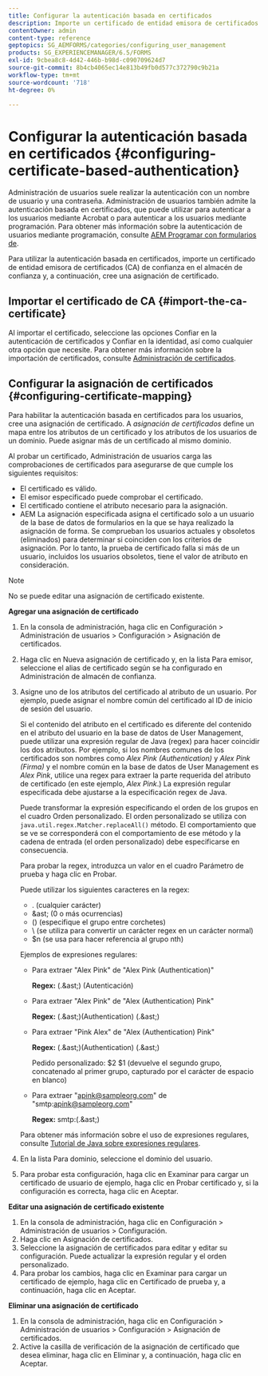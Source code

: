 ```yaml
---
title: Configurar la autenticación basada en certificados
description: Importe un certificado de entidad emisora de certificados (CA) en el almacén de confianza y cree una asignación de certificado para la autenticación basada en certificados.
contentOwner: admin
content-type: reference
geptopics: SG_AEMFORMS/categories/configuring_user_management
products: SG_EXPERIENCEMANAGER/6.5/FORMS
exl-id: 9cbea8c8-4d42-446b-b98d-c090709624d7
source-git-commit: 8b4cb4065ec14e813b49fb0d577c372790c9b21a
workflow-type: tm+mt
source-wordcount: '718'
ht-degree: 0%

---
```


# Configurar la autenticación basada en certificados {#configuring-certificate-based-authentication}

Administración de usuarios suele realizar la autenticación con un nombre de usuario y una contraseña. Administración de usuarios también admite la autenticación basada en certificados, que puede utilizar para autenticar a los usuarios mediante Acrobat o para autenticar a los usuarios mediante programación. Para obtener más información sobre la autenticación de usuarios mediante programación, consulte [AEM Programar con formularios de](https://www.adobe.com/go/learn_aemforms_programming_63).

Para utilizar la autenticación basada en certificados, importe un certificado de entidad emisora de certificados (CA) de confianza en el almacén de confianza y, a continuación, cree una asignación de certificado.

## Importar el certificado de CA {#import-the-ca-certificate}

Al importar el certificado, seleccione las opciones Confiar en la autenticación de certificados y Confiar en la identidad, así como cualquier otra opción que necesite. Para obtener más información sobre la importación de certificados, consulte [Administración de certificados](/help/forms/using/admin-help/certificates.md#managing-certificates).

## Configurar la asignación de certificados {#configuring-certificate-mapping}

Para habilitar la autenticación basada en certificados para los usuarios, cree una asignación de certificado. A *asignación de certificados* define un mapa entre los atributos de un certificado y los atributos de los usuarios de un dominio. Puede asignar más de un certificado al mismo dominio.

Al probar un certificado, Administración de usuarios carga las comprobaciones de certificados para asegurarse de que cumple los siguientes requisitos:

* El certificado es válido.
* El emisor especificado puede comprobar el certificado.
* El certificado contiene el atributo necesario para la asignación.
* AEM La asignación especificada asigna el certificado solo a un usuario de la base de datos de formularios en la que se haya realizado la asignación de forma. Se comprueban los usuarios actuales y obsoletos (eliminados) para determinar si coinciden con los criterios de asignación. Por lo tanto, la prueba de certificado falla si más de un usuario, incluidos los usuarios obsoletos, tiene el valor de atributo en consideración.

>[!NOTE]
>
>No se puede editar una asignación de certificado existente.

**Agregar una asignación de certificado**

1. En la consola de administración, haga clic en Configuración > Administración de usuarios > Configuración > Asignación de certificados.
1. Haga clic en Nueva asignación de certificado y, en la lista Para emisor, seleccione el alias de certificado según se ha configurado en Administración de almacén de confianza.
1. Asigne uno de los atributos del certificado al atributo de un usuario. Por ejemplo, puede asignar el nombre común del certificado al ID de inicio de sesión del usuario.

   Si el contenido del atributo en el certificado es diferente del contenido en el atributo del usuario en la base de datos de User Management, puede utilizar una expresión regular de Java (regex) para hacer coincidir los dos atributos. Por ejemplo, si los nombres comunes de los certificados son nombres como *Alex Pink (Authentication)* y *Alex Pink (Firma)* y el nombre común en la base de datos de User Management es *Alex Pink*, utilice una regex para extraer la parte requerida del atributo de certificado (en este ejemplo, *Alex Pink*.) La expresión regular especificada debe ajustarse a la especificación regex de Java.

   Puede transformar la expresión especificando el orden de los grupos en el cuadro Orden personalizado. El orden personalizado se utiliza con `java.util.regex.Matcher.replaceAll()` método. El comportamiento que se ve se corresponderá con el comportamiento de ese método y la cadena de entrada (el orden personalizado) debe especificarse en consecuencia.

   Para probar la regex, introduzca un valor en el cuadro Parámetro de prueba y haga clic en Probar.

   Puede utilizar los siguientes caracteres en la regex:

   * . (cualquier carácter)
   * &amp;ast; (0 o más ocurrencias)
   * () (especifique el grupo entre corchetes)
   * \ (se utiliza para convertir un carácter regex en un carácter normal)
   * $n (se usa para hacer referencia al grupo nth)

   Ejemplos de expresiones regulares:

   * Para extraer &quot;Alex Pink&quot; de &quot;Alex Pink (Authentication)&quot;

     **Regex:** (.&amp;ast;) \(Autenticación\)

   * Para extraer &quot;Alex Pink&quot; de &quot;Alex (Authentication) Pink&quot;

     **Regex:** (.&amp;ast;)\(Authentication\) (.&amp;ast;)

   * Para extraer &quot;Pink Alex&quot; de &quot;Alex (Authentication) Pink&quot;

     **Regex:** (.&amp;ast;)\(Authentication\) (.&amp;ast;)

     Pedido personalizado: $2 $1 (devuelve el segundo grupo, concatenado al primer grupo, capturado por el carácter de espacio en blanco)

   * Para extraer &quot;apink@sampleorg.com&quot; de &quot;smtp:apink@sampleorg.com&quot;

     **Regex:** smtp:(.&amp;ast;)

   Para obtener más información sobre el uso de expresiones regulares, consulte [Tutorial de Java sobre expresiones regulares](https://java.sun.com/docs/books/tutorial/essential/regex/).

1. En la lista Para dominio, seleccione el dominio del usuario.
1. Para probar esta configuración, haga clic en Examinar para cargar un certificado de usuario de ejemplo, haga clic en Probar certificado y, si la configuración es correcta, haga clic en Aceptar.

**Editar una asignación de certificado existente**

1. En la consola de administración, haga clic en Configuración > Administración de usuarios > Configuración.
1. Haga clic en Asignación de certificados.
1. Seleccione la asignación de certificados para editar y editar su configuración. Puede actualizar la expresión regular y el orden personalizado.
1. Para probar los cambios, haga clic en Examinar para cargar un certificado de ejemplo, haga clic en Certificado de prueba y, a continuación, haga clic en Aceptar.

**Eliminar una asignación de certificado**

1. En la consola de administración, haga clic en Configuración > Administración de usuarios > Configuración > Asignación de certificados.
1. Active la casilla de verificación de la asignación de certificado que desea eliminar, haga clic en Eliminar y, a continuación, haga clic en Aceptar.
